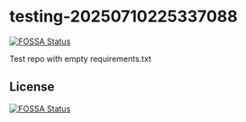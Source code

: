 # testing-20250710225337088
[![FOSSA Status](https://app.fossa.com/api/projects/git%2Bgithub.com%2Fkirogum%2Ftesting-20250710225337088.svg?type=shield)](https://app.fossa.com/projects/git%2Bgithub.com%2Fkirogum%2Ftesting-20250710225337088?ref=badge_shield)

Test repo with empty requirements.txt


## License
[![FOSSA Status](https://app.fossa.com/api/projects/git%2Bgithub.com%2Fkirogum%2Ftesting-20250710225337088.svg?type=large)](https://app.fossa.com/projects/git%2Bgithub.com%2Fkirogum%2Ftesting-20250710225337088?ref=badge_large)